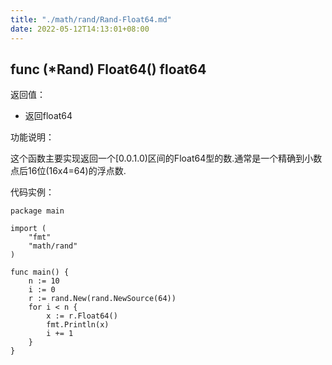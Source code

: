 ```yaml
---
title: "./math/rand/Rand-Float64.md"
date: 2022-05-12T14:13:01+08:00
---
```

## func (*Rand) Float64() float64

返回值：

- 返回float64

功能说明：


这个函数主要实现返回一个[0.0.1.0)区间的Float64型的数.通常是一个精确到小数点后16位(16x4=64)的浮点数.


代码实例：

	package main

	import (
		"fmt"
		"math/rand"
	)

	func main() {
		n := 10
		i := 0
		r := rand.New(rand.NewSource(64))
		for i < n {
			x := r.Float64()
			fmt.Println(x)
			i += 1
		}
	}







